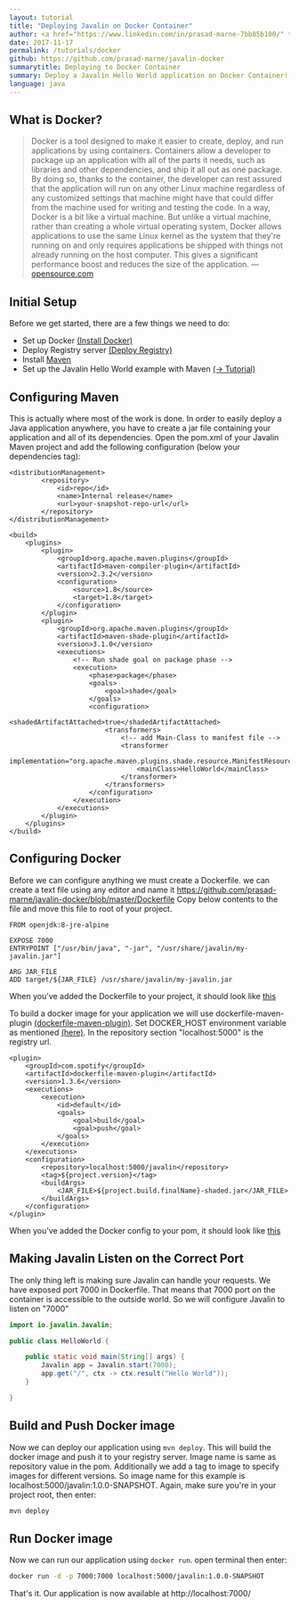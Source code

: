 ```yaml
---
layout: tutorial
title: "Deploying Javalin on Docker Container"
author: <a href="https://www.linkedin.com/in/prasad-marne-7bb85b100/" target="_blank">Prasad Marne</a>
date: 2017-11-17
permalink: /tutorials/docker
github: https://github.com/prasad-marne/javalin-docker
summarytitle: Deploying to Docker Container
summary: Deploy a Javalin Hello World application on Docker Container!
language: java
---
```


## What is Docker?
<blockquote>
    <p>
        Docker is a tool designed to make it easier to create, deploy, and run applications by using containers.
        Containers allow a developer to package up an application with all of the parts it needs,
        such as libraries and other dependencies, and ship it all out as one package.
        By doing so, thanks to the container, the developer can rest assured that the application will run on any other
        Linux machine regardless of any customized settings that machine might have that could differ from the machine
        used for writing and testing the code.
        In a way, Docker is a bit like a virtual machine. But unlike a virtual machine, rather than creating a whole 
        virtual operating system, Docker allows applications to use the same Linux kernel as the system that they're 
        running on and only requires applications be shipped with things not already running on the host computer.
        This gives a significant performance boost and reduces the size of the application.
        &mdash; <a href="https://opensource.com/resources/what-docker">opensource.com</a>
    </p>
</blockquote>

## Initial Setup
Before we get started, there are a few things we need to do:

* Set up Docker [(Install Docker)](https://docs.docker.com/engine/installation/)
* Deploy Registry server [(Deploy Registry)](https://docs.docker.com/registry/deploying/)
* Install [Maven](https://maven.apache.org/guides/getting-started/maven-in-five-minutes.html)
* Set up the Javalin Hello World example with Maven [(→ Tutorial)](/tutorials/maven-setup)

## Configuring Maven
This is actually where most of the work is done. In order to easily
deploy a Java application anywhere, you have to create a jar file
containing your application and all of its dependencies.
Open the pom.xml of your Javalin Maven project and add the
following configuration (below your dependencies tag):

~~~markup
<distributionManagement>
        <repository>
            <id>repo</id>
            <name>Internal release</name>
            <url>your-snapshot-repo-url</url>
        </repository>
</distributionManagement>

<build>
    <plugins>
        <plugin>
            <groupId>org.apache.maven.plugins</groupId>
            <artifactId>maven-compiler-plugin</artifactId>
            <version>2.3.2</version>
            <configuration>
                <source>1.8</source>
                <target>1.8</target>
            </configuration>
        </plugin>
        <plugin>
            <groupId>org.apache.maven.plugins</groupId>
            <artifactId>maven-shade-plugin</artifactId>
            <version>3.1.0</version>
            <executions>
                <!-- Run shade goal on package phase -->
                <execution>
                    <phase>package</phase>
                    <goals>
                        <goal>shade</goal>
                    </goals>
                    <configuration>
                        <shadedArtifactAttached>true</shadedArtifactAttached>
                        <transformers>
                            <!-- add Main-Class to manifest file -->
                            <transformer
                                    implementation="org.apache.maven.plugins.shade.resource.ManifestResourceTransformer">
                                <mainClass>HelloWorld</mainClass>
                            </transformer>
                        </transformers>
                    </configuration>
                </execution>
            </executions>
        </plugin>
    </plugins>
</build>
~~~

## Configuring Docker
Before we can configure anything we must create a Dockerfile.
we can create a text file using any editor and name it https://github.com/prasad-marne/javalin-docker/blob/master/Dockerfile 
Copy below contents to the file and move this file to root of your project.
~~~markup
FROM openjdk:8-jre-alpine

EXPOSE 7000
ENTRYPOINT ["/usr/bin/java", "-jar", "/usr/share/javalin/my-javalin.jar"]

ARG JAR_FILE
ADD target/${JAR_FILE} /usr/share/javalin/my-javalin.jar
~~~
When you've added the Dockerfile to your project,
it should look like [this](https://github.com/prasad-marne/javalin-docker/blob/master/Dockerfile)

To build a docker image for your application we will use dockerfile-maven-plugin
 [(dockerfile-maven-plugin)](https://github.com/spotify/dockerfile-maven).
 Set DOCKER_HOST environment variable as mentioned [(here)](https://github.com/spotify/docker-maven-plugin#setup).
 In the repository section "localhost:5000" is the registry url.
~~~markup
<plugin>
    <groupId>com.spotify</groupId>
    <artifactId>dockerfile-maven-plugin</artifactId>
    <version>1.3.6</version>
    <executions>
        <execution>
            <id>default</id>
            <goals>
                <goal>build</goal>
                <goal>push</goal>
            </goals>
        </execution>
    </executions>
    <configuration>
        <repository>localhost:5000/javalin</repository>
        <tag>${project.version}</tag>
        <buildArgs>
            <JAR_FILE>${project.build.finalName}-shaded.jar</JAR_FILE>
        </buildArgs>
    </configuration>
</plugin>
~~~
When you've added the Docker config to your pom,
it should look like [this](https://github.com/prasad-marne/javalin-docker/blob/master/pom.xml)

## Making Javalin Listen on the Correct Port
The only thing left is making sure Javalin can handle your requests.
We have exposed port 7000 in Dockerfile. That means that 7000 port on the container is accessible to the outside world.
So we will configure Javalin to listen on "7000"
~~~java
import io.javalin.Javalin;

public class HelloWorld {

    public static void main(String[] args) {
        Javalin app = Javalin.start(7000);
        app.get("/", ctx -> ctx.result("Hello World"));
    }

}
~~~
## Build and Push Docker image
Now we can deploy our application using `mvn deploy`.
This will build the docker image and push it to your registry server.
Image name is same as repository value in the pom. 
Additionally we add a tag to image to specify images for different versions.
So image name for this example is localhost:5000/javalin:1.0.0-SNAPSHOT.
Again, make sure you're in your project root, then enter:
~~~bash
mvn deploy
~~~

## Run Docker image 
Now we can run our application using `docker run`.
open terminal then enter:
~~~bash
docker run -d -p 7000:7000 localhost:5000/javalin:1.0.0-SNAPSHOT
~~~

That's it. Our application is now available at http://localhost:7000/
